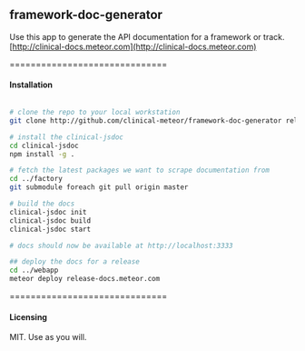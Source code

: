 ## framework-doc-generator

Use this app to generate the API documentation for a framework or track.  
[http://clinical-docs.meteor.com](http://clinical-docs.meteor.com)


==============================
#### Installation

````bash

# clone the repo to your local workstation
git clone http://github.com/clinical-meteor/framework-doc-generator release-docs

# install the clinical-jsdoc
cd clinical-jsdoc
npm install -g .  

# fetch the latest packages we want to scrape documentation from
cd ../factory
git submodule foreach git pull origin master

# build the docs
clinical-jsdoc init
clinical-jsdoc build
clinical-jsdoc start

# docs should now be available at http://localhost:3333

## deploy the docs for a release
cd ../webapp
meteor deploy release-docs.meteor.com
````


==============================
#### Licensing

MIT.  Use as you will.  
